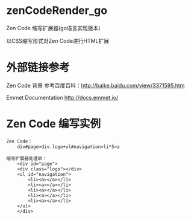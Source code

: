 # zenCodeRender_go 
Zen Code 缩写扩展器(go语言实现版本)

以CSS缩写形式对Zen Code进行HTML扩展
 
# 外部链接参考
Zen Code 背景 参考百度百科：http://baike.baidu.com/view/3371595.htm

Emmet Documentation http://docs.emmet.io/

# Zen Code 编写实例
	Zen Code：
		div#page>div.logo+ul#navigation>li*5>a
	
	缩写扩展器处理后：
		<div id="page">
		<div class="logo"></div>
		<ul id="navigation">
			<li><a></a></li>
			<li><a></a></li>
			<li><a></a></li>
			<li><a></a></li>
			<li><a></a></li>
		</ul>
		</div>
